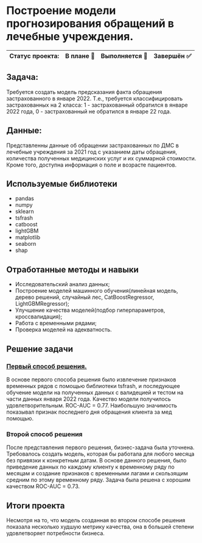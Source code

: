 # Построение модели прогнозирования обращений в лечебные учреждения.

Статус проекта: | В плане :black_square_button: | Выполняется :black_square_button: | Завершён :white_check_mark: | 
:------------ | :-------------| :-------------| :-------------

## Задача:

Требуется создать модель предсказания факта обращения застрахованного в январе 2022. Т.е., требуется классифицировать застрахованных на 2 класса: 1 - застрахованный обратился в январе 2022 года, 0 - застрахованный не обратился в январе 22 года.

## Данные:

Представленны данные об обращении застрахованных по ДМС в лечебные учреждения за 2021 год с указанием даты обращения, количества полученных медицинских услуг и их суммарной стоимости. Кроме того, доступна информация о поле и возрасте пациентов.

## Используемые библиотеки
- pandas
- numpy
- sklearn
- tsfrash
- catboost
- lightGBM
- matplotlib
- seaborn
- shap

## Отработанные методы и навыки
- Исследовательский анализ данных;
- Построение моделей машинного обучения(линейная модель, дерево решений, случайный лес, CatBoostRegressor, LightGBMRegressor);
- Улучшение качества моделей(подбор гиперпараметров, кроссвалидация);
- Работа с временными рядами;
- Проверка моделей на адекватность.

## Решение задачи

### [Первый способ решения.](Test_task.ipynb) 

В основе первого способа решения было извлечение признаков временных рядов с помощью библиотеки tsfrash, и последующее обучение модели на полученных данных с валидецией и тестом на части данных января 2022 года. Качество модели получилось удовлетворительным. ROC-AUC = 0.77. Наибольшую значимость показывал признак последнего дня обращения клиента за мед помощью.

### Второй способ решения

После представления первого решения, бизнес-задача была уточнена. Требовалось создать модель, которая бы работала для любого месяца без привязки к конкретным датам. В основе данного решения, было приведение данных по каждому клиенту к временному ряду по месяцам и создание признаков с временными лагами и скользящим средним по этому временному ряду. Задача была решена с хорошим качеством ROC-AUC = 0.73.

## Итоги проекта

Несмотря на то, что модель созданная во втором способе решения показала несколько худшую метрику качества, она в большей степени удовлетворяет потребности бизнеса. 

